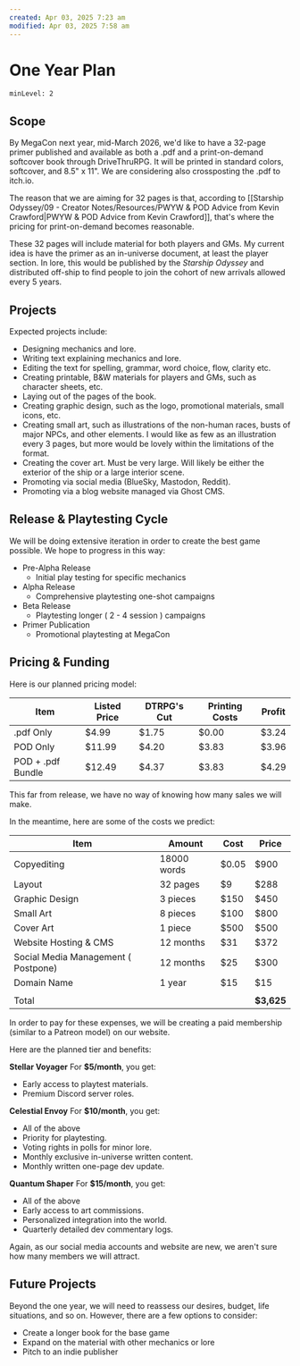 ```yaml
---
created: Apr 03, 2025 7:23 am
modified: Apr 03, 2025 7:58 am
---
```


# One Year Plan

```table-of-contents
minLevel: 2
```

## Scope

By MegaCon next year, mid-March 2026, we'd like to have a 32-page primer published and available as both a .pdf and a print-on-demand softcover book through DriveThruRPG. It will be printed in standard colors, softcover, and 8.5" x 11". We are considering also crossposting the .pdf to itch.io.

The reason that we are aiming for 32 pages is that, according to [[Starship Odyssey/09 - Creator Notes/Resources/PWYW & POD Advice from Kevin Crawford|PWYW & POD Advice from Kevin Crawford]], that's where the pricing for print-on-demand becomes reasonable.

These 32 pages will include material for both players and GMs. My current idea is have the primer as an in-universe document, at least the player section. In lore, this would be published by the *Starship Odyssey* and distributed off-ship to find people to join the cohort of new arrivals allowed every 5 years.

## Projects

Expected projects include:
- Designing mechanics and lore.
- Writing text explaining mechanics and lore.
- Editing the text for spelling, grammar, word choice, flow, clarity etc.
- Creating printable, B&W materials for players and GMs, such as character sheets, etc.
- Laying out of the pages of the book.
- Creating graphic design, such as the logo, promotional materials, small icons, etc.
- Creating small art, such as illustrations of the non-human races, busts of major NPCs, and other elements. I would like as few as an illustration every 3 pages, but more would be lovely within the limitations of the format.
- Creating the cover art. Must be very large. Will likely be either the exterior of the ship or a large interior scene.
- Promoting via social media (BlueSky, Mastodon, Reddit).
- Promoting via a blog website managed via Ghost CMS.

## Release & Playtesting Cycle

We will be doing extensive iteration in order to create the best game possible. We hope to progress in this way:
- Pre-Alpha Release
	- Initial play testing for specific mechanics
- Alpha Release
	- Comprehensive playtesting one-shot campaigns
- Beta Release
	- Playtesting longer ( 2 - 4 session ) campaigns
- Primer Publication
	- Promotional playtesting at MegaCon

## Pricing & Funding

Here is our planned pricing model:

| Item              | Listed Price | DTRPG's Cut | Printing Costs | Profit |
| ----------------- | ------------ | ----------- | -------------- | ------ |
| .pdf Only         | $4.99        | $1.75       | $0.00          | $3.24  |
| POD Only          | $11.99       | $4.20       | $3.83          | $3.96  |
| POD + .pdf Bundle | $12.49       | $4.37       | $3.83          | $4.29  |

This far from release, we have no way of knowing how many sales we will make.

In the meantime, here are some of the costs we predict:

| Item                                | Amount      | Cost  | Price      |
| ----------------------------------- | ----------- | ----- | ---------- |
| Copyediting                         | 18000 words | $0.05 | $900       |
| Layout                              | 32 pages    | $9    | $288       |
| Graphic Design                      | 3 pieces    | $150  | $450       |
| Small Art                           | 8 pieces    | $100  | $800       |
| Cover Art                           | 1 piece     | $500  | $500       |
| Website Hosting & CMS               | 12 months   | $31   | $372       |
| Social Media Management ( Postpone) | 12 months   | $25   | $300       |
| Domain Name                         | 1 year      | $15   | $15        |
|                                     |             |       |            |
| Total                               |             |       | **$3,625** |

In order to pay for these expenses, we will be creating a paid membership (similar to a Patreon model) on our website.

Here are the planned tier and benefits:

**Stellar Voyager**
For **$5/month**, you get:
- Early access to playtest materials.
- Premium Discord server roles.

**Celestial Envoy**
For **$10/month**, you get:
- All of the above
- Priority for playtesting.
- Voting rights in polls for minor lore.
- Monthly exclusive in-universe written content.
- Monthly written one-page dev update.

**Quantum Shaper**
For **$15/month**, you get:
- All of the above
- Early access to art commissions.
- Personalized integration into the world.
- Quarterly detailed dev commentary logs.

Again, as our social media accounts and website are new, we aren't sure how many members we will attract.

## Future Projects

Beyond the one year, we will need to reassess our desires, budget, life situations, and so on. However, there are a few options to consider:
- Create a longer book for the base game
- Expand on the material with other mechanics or lore
- Pitch to an indie publisher
